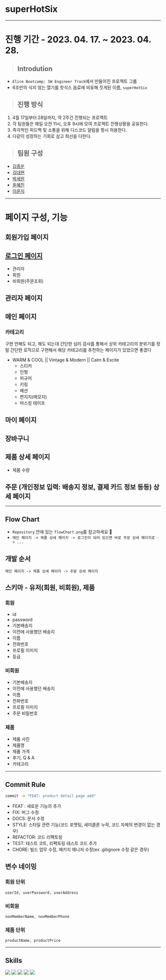 # **superHotSix**

---

# **진행 기간 - 2023. 04. 17. ~ 2023. 04. 28.**

> ## **Introdution**

- `Elice Bootcamp: SW Engineer Track`에서 만들어진 프로젝트 그룹
- 6조만의 식지 않는 열기를 핫식스 음료에 비유해 짓게된 이름, `superHotSix`

> ## **진행 방식**

1. 4월 17일부터 28일까지, 약 2주간 진행되는 프로젝트
2. 각 팀원들은 매일 오전 11시, 오후 9시에 모여 프로젝트 진행상황을 공유한다.
3. 즉각적인 피드백 및 소통을 위해 디스코드 알림을 항시 허용한다.
4. 다같이 성장하는 기회로 삼고 최선을 다한다.

> ## **팀원 구성**

- [김종운](https://velog.io/@dev_cdd)
- [김대현](#)
- [박세원](#)
- [윤혜진](#)
- [이윤지](#)

---

# **페이지 구성, 기능**

## **회원가입 페이지**

## **[로그인 페이지](https://signinssl.gmarket.co.kr/LogIn/LogIn?URL=http://myg.gmarket.co.kr/ContractList/ContractList)**

- 관리자
- 회원
- 비회원(주문조회)

## **관리자 페이지**

## **메인 페이지**

### **카테고리**

구현 안해도 되고, 해도 되는데 간단한 심리 검사를 통해서 상위 카테고리의 분위기를 정말 간단한 로직으로 구현해서 해당 카테고리를 추천하는 페이지가 있었으면 좋겠다

- WARM & COOL || Vintage & Modern || Calm & Excite
  - 스티커
  - 인형
  - 피규어
  - 키링
  - 패션
  - 편지지(메모지)
  - 마스킹 테이프

## **마이 페이지**

## **장바구니**

## **제품 상세 페이지**

- 제품 수량

## **주문 (개인정보 입력: 배송지 정보, 결제 카드 정보 등등) 상세 페이지**

---

## **Flow Chart**

- `Repository` 안에 있는 `flowChart.png`를 참고하세요 🙏
- `메인 페이지 -> 제품 상세 페이지 -> 로그인이 되어 있으면 바로 주문 상세 페이지로 -> ...`

## **개발 순서**

`메인 페이지 -> 제품 상세 페이지 -> 주문 상세 페이지`

## **스키마 - 유저(회원, 비회원), 제품**

### 회원

- id
- password
- 기본배송지
- 이전에 사용했던 배송지
- 이름
- 전화번호
- 프로필 이미지
- 등급

### 비회원

- 기본배송지
- 이전에 사용했던 배송지
- 이름
- 전화번호
- 프로필 이미지
- 주문 비밀번호

### 제품

- 제품 사진
- 제품명
- 제품 가격
- 후기, Q & A
- 카테고리

---

## **Commit Rule**

```bash
commit -m "FEAT: product detail page add"
```

- FEAT : 새로운 기능의 추가
- FIX: 버그 수정
- DOCS: 문서 수정
- STYLE: 스타일 관련 기능(코드 포맷팅, 세미콜론 누락, 코드 자체의 변경이 없는 경우)
- REFACTOR: 코드 리펙토링
- TEST: 테스트 코트, 리펙토링 테스트 코드 추가
- CHORE: 빌드 업무 수정, 패키지 매니저 수정(ex .gitignore 수정 같은 경우)

## **변수 네이밍**

### 회원 단위

`userId, userPassword, userAddress`

### 비회원

`nonMemberName, nonMemberPhone`

### 제품 단위

`productName, productPrice`

---

## **Skills**

<img src="https://img.shields.io/badge/HTML-E34F26?style=flat-square&labelColor=000000&logo=HTML5"/> <img src="https://img.shields.io/badge/CSS-1572B6?style=flat-square&labelColor=000000&logo=CSS3&logoColor=1572B6"/> <img src="https://img.shields.io/badge/JavaScript-F7DF1E?style=flat-square&labelColor=000000&logo=JavaScript&logoColor=F7DF1E"/> <img src="https://img.shields.io/badge/TypeScript-3178C6?style=flat-square&labelColor=000000&logo=TypeScript&logoColor=3178C6"/> <img src="https://img.shields.io/badge/Node.js-339933?style=flat-square&labelColor=000000&logo=node.js&logoColor=339933"/>
